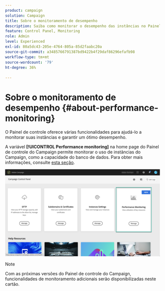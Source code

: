 ```yaml
---
product: campaign
solution: Campaign
title: Sobre o monitoramento de desempenho
description: Saiba como monitorar o desempenho das instâncias no Painel de controle do Campaign
feature: Control Panel, Monitoring
role: Admin
level: Experienced
exl-id: 80a5dc43-205e-4764-805a-85d2faabc20a
source-git-commit: a3485766791387bd9422b4f29daf86296efafb98
workflow-type: tm+mt
source-wordcount: '79'
ht-degree: 36%

---
```


# Sobre o monitoramento de desempenho {#about-performance-monitoring}

O Painel de controle oferece várias funcionalidades para ajudá-lo a monitorar suas instâncias e garantir um ótimo desempenho.

A variável **[!UICONTROL Performance monitoring]** na home page do Painel de controle do Campaign permite monitorar o uso de instâncias do Campaign, como a capacidade do banco de dados. Para obter mais informações, consulte [esta seção](../../performance-monitoring/using/database-monitoring.md).

![](assets/performance_card.png)

>[!NOTE]
>
>Com as próximas versões do Painel de controle do Campaign, funcionalidades de monitoramento adicionais serão disponibilizadas neste cartão.


